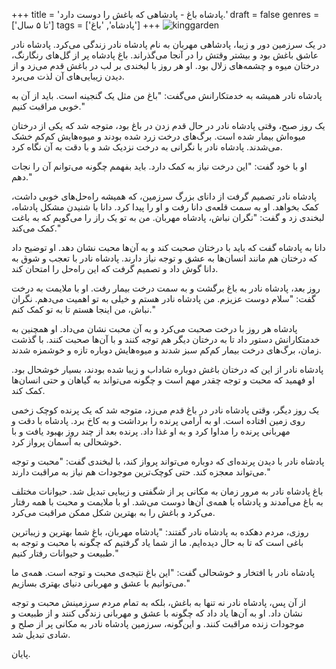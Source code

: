 +++
title = 'پادشاه باغ - پادشاهی که باغش را دوست دارد.'
draft = false
genres = ['تا ۵ سال']
tags = ['پادشاه', 'باغ']
+++
![kinggarden](/36.kingGarden.jpg)

در یک سرزمین دور و زیبا، پادشاهی مهربان به نام پادشاه نادر زندگی می‌کرد. پادشاه نادر عاشق باغش بود و بیشتر وقتش را در آنجا می‌گذراند. باغ پادشاه پر از گل‌های رنگارنگ، درختان میوه و چشمه‌های زلال بود. او هر روز با لبخندی بر لب در باغش قدم می‌زد و از دیدن زیبایی‌های آن لذت می‌برد.

پادشاه نادر همیشه به خدمتکارانش می‌گفت: "باغ من مثل یک گنجینه است. باید از آن به خوبی مراقبت کنیم."

یک روز صبح، وقتی پادشاه نادر در حال قدم زدن در باغ بود، متوجه شد که یکی از درختان میوه‌اش بیمار شده است. برگ‌های درخت زرد شده بودند و میوه‌هایش کم‌کم خشک می‌شدند. پادشاه نادر با نگرانی به درخت نزدیک شد و با دقت به آن نگاه کرد.

او با خود گفت: "این درخت نیاز به کمک دارد. باید بفهمم چگونه می‌توانم آن را نجات دهم."

پادشاه نادر تصمیم گرفت از دانای بزرگ سرزمین، که همیشه راه‌حل‌های خوبی داشت، کمک بخواهد. او به سمت قلعه‌ی دانا رفت و او را پیدا کرد. دانا با شنیدن مشکل پادشاه، لبخندی زد و گفت: "نگران نباش، پادشاه مهربان. من به تو یک راز را می‌گویم که به باغت کمک می‌کند."

دانا به پادشاه گفت که باید با درختان صحبت کند و به آن‌ها محبت نشان دهد. او توضیح داد که درختان هم مانند انسان‌ها به عشق و توجه نیاز دارند. پادشاه نادر با تعجب و شوق به دانا گوش داد و تصمیم گرفت که این راه‌حل را امتحان کند.

روز بعد، پادشاه نادر به باغ برگشت و به سمت درخت بیمار رفت. او با ملایمت به درخت گفت: "سلام دوست عزیزم. من پادشاه نادر هستم و خیلی به تو اهمیت می‌دهم. نگران نباش، من اینجا هستم تا به تو کمک کنم."

پادشاه هر روز با درخت صحبت می‌کرد و به آن محبت نشان می‌داد. او همچنین به خدمتکارانش دستور داد تا به درختان دیگر هم توجه کنند و با آن‌ها صحبت کنند. با گذشت زمان، برگ‌های درخت بیمار کم‌کم سبز شدند و میوه‌هایش دوباره تازه و خوشمزه شدند.

پادشاه نادر از این که درختان باغش دوباره شاداب و زیبا شده بودند، بسیار خوشحال بود. او فهمید که محبت و توجه چقدر مهم است و چگونه می‌تواند به گیاهان و حتی انسان‌ها کمک کند.

یک روز دیگر، وقتی پادشاه نادر در باغ قدم می‌زد، متوجه شد که یک پرنده کوچک زخمی روی زمین افتاده است. او به آرامی پرنده را برداشت و به کاخ برد. پادشاه با دقت و مهربانی پرنده را مداوا کرد و به او غذا داد. پرنده بعد از چند روز بهبود یافت و با خوشحالی به آسمان پرواز کرد.

پادشاه نادر با دیدن پرنده‌ای که دوباره می‌تواند پرواز کند، با لبخندی گفت: "محبت و توجه می‌تواند معجزه کند. حتی کوچک‌ترین موجودات هم نیاز به مراقبت دارند."

باغ پادشاه نادر به مرور زمان به مکانی پر از شگفتی و زیبایی تبدیل شد. حیوانات مختلف به باغ می‌آمدند و پادشاه با همه‌ی آن‌ها دوست می‌شد. او با ملایمت و محبت با همه رفتار می‌کرد و باغش را به بهترین شکل ممکن مراقبت می‌کرد.

روزی، مردم دهکده به پادشاه نادر گفتند: "پادشاه مهربان، باغ شما بهترین و زیباترین باغی است که تا به حال دیده‌ایم. ما از شما یاد گرفتیم که چگونه با محبت و توجه به طبیعت و حیوانات رفتار کنیم."

پادشاه نادر با افتخار و خوشحالی گفت: "این باغ نتیجه‌ی محبت و توجه است. همه‌ی ما می‌توانیم با عشق و مهربانی دنیای بهتری بسازیم."

از آن پس، پادشاه نادر نه تنها به باغش، بلکه به تمام مردم سرزمینش محبت و توجه نشان داد. او به آن‌ها یاد داد که چگونه با عشق و مهربانی زندگی کنند و از طبیعت و موجودات زنده مراقبت کنند. و این‌گونه، سرزمین پادشاه نادر به مکانی پر از صلح و شادی تبدیل شد.

پایان.